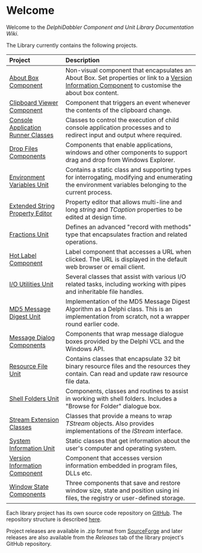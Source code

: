 # Welcome #

Welcome to the _DelphiDabbler Component and Unit Library Documentation Wiki_.

The Library currently contains the following projects.

| **Project** | **Description** |
|:------------|:----------------|
| [About Box Component](./AboutBox.md) | Non-visual component that encapsulates an About Box. Set properties or link to a [Version Information Component](VerInfo.md) to customise the about box content. |
| [Clipboard Viewer Component](CBView.md) | Component that triggers an event whenever the contents of the clipboard change. |
| [Console Application Runner Classes](ConsoleApp.md) | Classes to control the execution of child console application processes and to redirect input and output where required. |
| [Drop Files Components](DropFilesComponents.md) | Components that enable applications, windows and other components to support drag and drop from Windows Explorer. |
| [Environment Variables Unit](EnvVars.md) | Contains a static class and supporting types for interrogating, modifying and enumerating the environment variables belonging to the current process. |
| [Extended String Property Editor](StringPE.md) | Property editor that allows multi-line and long _string_ and _TCaption_ properties to be edited at design time. |
| [Fractions Unit](Fractions.md) | Defines an advanced "record with methods" type that encapsulates fraction and related operations. |
| [Hot Label Component](HotLabelComponent.md) | Label component that accesses a URL when clicked. The URL is displayed in the default web browser or email client. |
| [I/O Utilities Unit](IOUtils.md) | Several classes that assist with various I/O related tasks, including working with pipes and inheritable file handles. |
| [MD5 Message Digest Unit](MD5.md) | Implementation of the MD5 Message Digest Algorithm as a Delphi class. This is an implementation from scratch, not a wrapper round earlier code. |
| [Message Dialog Components](MessageDialogComponents.md) | Components that wrap message dialogue boxes provided by the Delphi VCL and the Windows API. |
| [Resource File Unit](ResFileUnit.md) | Contains classes that encapsulate 32 bit binary resource files and the resources they contain. Can read and update raw resource file data. |
| [Shell Folders Unit](ShellFoldersUnit.md) | Components, classes and routines to assist in working with shell folders. Includes a "Browse for Folder" dialogue box. |
| [Stream Extension Classes](Streams.md) | Classes that provide a means to wrap _TStream_ objects. Also provides implementations of the _IStream_ interface. |
| [System Information Unit](SystemInformationUnit.md) | Static classes that get information about the user's computer and operating system.  |
| [Version Information Component](VerInfo.md) | Component that accesses version information embedded in program files, DLLs etc. |
| [Window State Components](WindowStateComponents.md) | Three components that save and restore window size, state and position using ini files, the registry or user-defined storage. |

Each library project has its own source code repository on [GitHub](https://github.com/ddablib). The repository structure is described [here](RepoStructure.md).

Project releases are available in .zip format from [SourceForge](https://sourceforge.net/projects/ddablib/files/) and later releases are also available from the _Releases_ tab of the library project's GitHub repository.
